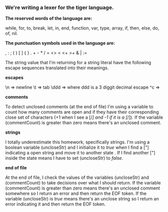 ### We're writing a lexer for the tiger language. 

**The reserved words of the language are:** 

while, for, to, break, let, in, end, function, var, type, array, if, then, else, do, of, nil.

**The punctuation symbols used in the language are:** 

, : ; ( ) [ ] { } . + - * / = <> < <+ >+ & | :=

The string value that I'm returning for a string literal have the following escape sequences translated into their meanings. 

__escapes__

\n   => newline
\t   => tab
\ddd => where ddd is a 3 diggit decimal escape
\^c  => 

__comments__

To detect unclosed comments (at the end of file) I'm using a variable to count how many comments are open and if they have their corresponding close set of characters (+1 when I see a [/*] and -1 if it is a [*/]). If the variable (commentCount) is greater than zero means there's an unclosed comment.

__strings__

I totally underestimate this homework, specifically strings. I'm using a boolean variable (uncloseStr) and I initialize it to *true* when I find a ["] indicating a open string and move it to another state <STRING>. If I find another ["] inside the <STRING> state means I have to set (uncloseStr) to *false*. 

__end of file__

At the end of file, I check the values of the variables (uncloseStr) and (commentCount) to take decisions over what I should return. If the variable (commentCount) is greater than zero means there's an unclosed comment somewhere so I return an error and then return the EOF token. If the variable (uncloseStr) is *true* means there's an unclose string so I return an error indicating it and then return the EOF token. 

